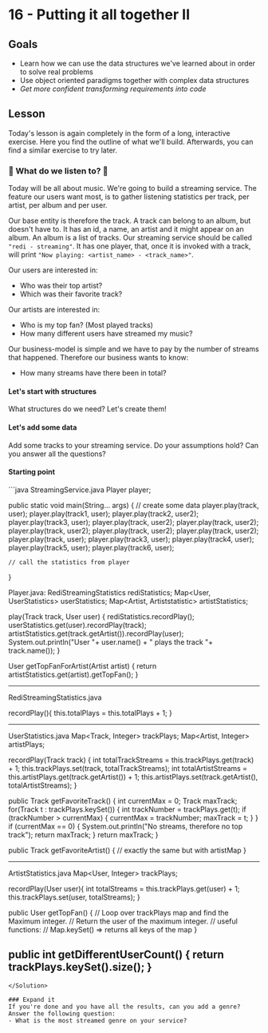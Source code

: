 # 16 - Putting it all together II

<Teacher name="Flo"></Teacher>

## Goals
- Learn how we can use the data structures we've learned about in order to solve real problems
- Use object oriented paradigms together with complex data structures
- *Get more confident transforming requirements into code*

## Lesson

Today's lesson is again completely in the form of a long, interactive exercise. Here you find the outline of what we'll build. Afterwards, you can find a similar exercise to try later.

### :musical_note: What do we listen to? :musical_note: 

Today will be all about music. We're going to build a streaming service.
The feature our users want most, is to gather listening statistics per track, per artist, per album and per user.

Our base entity is therefore the track. A track can belong to an album, but doesn't have to. It has an id, a name,
an artist and it might appear on an album.
An album is a list of tracks.
Our streaming service should be called `"redi - streaming"`. It has one player, that, once it is invoked with a track,
will print `"Now playing: <artist_name> - <track_name>"`.

Our users are interested in:
- Who was their top artist?
- Which was their favorite track?

Our artists are interested in:
- Who is my top fan? (Most played tracks)
- How many different users have streamed my music?

Our business-model is simple and we have to pay by the number of streams that happened. Therefore our business wants
to know:
- How many streams have there been in total?

#### Let's start with structures
What structures do we need? Let's create them!

#### Let's add some data
Add some tracks to your streaming service. Do your assumptions hold? Can you answer all the questions?

#### Starting point
<Solution>
```java
StreamingService.java
Player player;


public static void main(String... args) {
	// create some data
	player.play(track, user);
	player.play(track1, user);
	player.play(track2, user2);
	player.play(track3, user);
	player.play(track, user2);
	player.play(track, user2);
	player.play(track, user2);
	player.play(track, user2);
	player.play(track, user2);
	player.play(track, user);
	player.play(track3, user);
	player.play(track4, user);
	player.play(track5, user);
	player.play(track6, user);

	// call the statistics from player
}




Player.java:
RediStreamingStatistics rediStatistics;
Map<User, UserStatistics> userStatistics;
Map<Artist, Artiststatistic> artistStatistics;

play(Track track, User user) {
	rediStatistics.recordPlay();
	userStatistics.get(user).recordPlay(track);
	artistStatistics.get(track.getArtist()).recordPlay(user);
	System.out.println("User "+ user.name() + " plays the track "+ track.name());
}

User getTopFanForArtist(Artist artist) {
	return artistStatistics.get(artist).getTopFan();
}


----------------------
RediStreamingStatistics.java

recordPlay(){
	this.totalPlays = this.totalPlays + 1;
}

----------------------
UserStatistics.java
Map<Track, Integer> trackPlays;
Map<Artist, Integer> artistPlays;

recordPlay(Track track) {
	int totalTrackStreams = this.trackPlays.get(track) + 1;
	this.trackPlays.set(track, totalTrackStreams);
	int totalArtistStreams = this.artistPlays.get(track.getArtist()) + 1;
	this.artistPlays.set(track.getArtist(), totalArtistStreams);
}

public Track getFavoriteTrack() {
	int currentMax = 0;
	Track maxTrack;
	for(Track t : trackPlays.keySet()) {
		int trackNumber = trackPlays.get(t);
		if (trackNumber > currentMax) {
			currentMax = trackNumber;
			maxTrack = t;
		}
	}
	if (currentMax == 0) {
		System.out.println("No streams, therefore no top track");
		return maxTrack;
	}
	return maxTrack;
}

public Track getFavoriteArtist() {
	// exactly the same but with artistMap
}

----------------------
ArtistStatistics.java
Map<User, Integer> trackPlays;

recordPlay(User user){
	int totalStreams = this.trackPlays.get(user) + 1;
	this.trackPlays.set(user, totalStreams);
}

public User getTopFan() {
	// Loop over trackPlays map and find the Maximum integer.
	// Return the user of the maximum integer.
	// useful functions:
	// Map.keySet() => returns all keys of the map
}

public int getDifferentUserCount() {
	return trackPlays.keySet().size();
}
----------------------

```
</Solution>

### Expand it
If you're done and you have all the results, can you add a genre?
Answer the following question:
- What is the most streamed genre on your service?